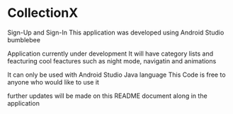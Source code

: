 # CollectionX
Sign-Up and Sign-In
This application was developed using Android Studio bumblebee

Application currently under development
It will have category lists and feacturing cool feactures such as night mode, navigatin and animations

It can only be used with Android Studio Java language
This Code is free to anyone who would like to use it

further updates will be made on this README document along in the application 
